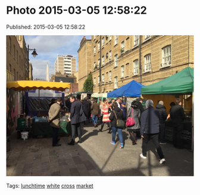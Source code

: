 
# Photo 2015-03-05 12:58:22

Published: 2015-03-05 12:58:22

![](112780370202-0.jpg)

Tags: [lunchtime](tag-lunchtime.md) [white](tag-white.md) [cross](tag-cross.md) [market](tag-market.md)
